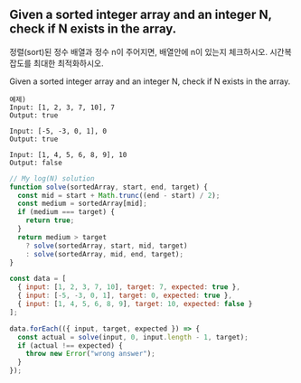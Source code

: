 ## Given a sorted integer array and an integer N, check if N exists in the array.

정렬(sort)된 정수 배열과 정수 n이 주어지면, 배열안에 n이 있는지 체크하시오. 시간복잡도를 최대한 최적화하시오.

Given a sorted integer array and an integer N, check if N exists in the array.

```
예제)
Input: [1, 2, 3, 7, 10], 7
Output: true

Input: [-5, -3, 0, 1], 0
Output: true

Input: [1, 4, 5, 6, 8, 9], 10
Output: false
```

```javascript
// My log(N) solution
function solve(sortedArray, start, end, target) {
  const mid = start + Math.trunc((end - start) / 2);
  const medium = sortedArray[mid];
  if (medium === target) {
    return true;
  }
  return medium > target
    ? solve(sortedArray, start, mid, target)
    : solve(sortedArray, mid, end, target);
}

const data = [
  { input: [1, 2, 3, 7, 10], target: 7, expected: true },
  { input: [-5, -3, 0, 1], target: 0, expected: true },
  { input: [1, 4, 5, 6, 8, 9], target: 10, expected: false }
];

data.forEach(({ input, target, expected }) => {
  const actual = solve(input, 0, input.length - 1, target);
  if (actual !== expected) {
    throw new Error("wrong answer");
  }
});
```
